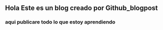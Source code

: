 ## Hola Este es un blog creado por Github_blogpost
### aqui publicare todo lo que estoy aprendiendo
